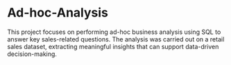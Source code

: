 # Ad-hoc-Analysis
This project focuses on performing ad-hoc business analysis using SQL to answer key sales-related questions. The analysis was carried out on a retail sales dataset, extracting meaningful insights that can support data-driven decision-making.
